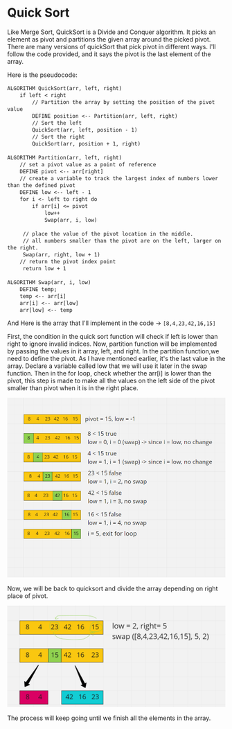 # Quick Sort

Like Merge Sort, QuickSort is a Divide and Conquer algorithm. It picks an element as pivot and partitions the given array around the picked pivot. There are many versions of quickSort that pick pivot in different ways. I'll follow the code provided, and it says the pivot is the last element of the array.

Here is the pseudocode:

```
ALGORITHM QuickSort(arr, left, right)
    if left < right
        // Partition the array by setting the position of the pivot value
        DEFINE position <-- Partition(arr, left, right)
        // Sort the left
        QuickSort(arr, left, position - 1)
        // Sort the right
        QuickSort(arr, position + 1, right)

ALGORITHM Partition(arr, left, right)
    // set a pivot value as a point of reference
    DEFINE pivot <-- arr[right]
    // create a variable to track the largest index of numbers lower than the defined pivot
    DEFINE low <-- left - 1
    for i <- left to right do
        if arr[i] <= pivot
            low++
            Swap(arr, i, low)

     // place the value of the pivot location in the middle.
     // all numbers smaller than the pivot are on the left, larger on the right.
     Swap(arr, right, low + 1)
    // return the pivot index point
     return low + 1

ALGORITHM Swap(arr, i, low)
    DEFINE temp;
    temp <-- arr[i]
    arr[i] <-- arr[low]
    arr[low] <-- temp
```
And Here is the array that I'll implement in the code -> `[8,4,23,42,16,15]`

First, the condition in the quick sort function will check if left is lower than right to ignore invalid indices.
Now, partition function will be implemented by passing the values in it array, left, and right. In the partition function,we need to define the pivot. As I have mentioned earlier, it's the last value in the array. Declare a variable called low that we will use it later in the swap function. Then in the for loop, check whether the arr[i] is lower than the pivot, this step is made to make all the values on the left side of the pivot smaller than pivot when it is in the right place.

![array-position](./assets/32.png)

Now, we will be back to quicksort and divide the array depending on right place of pivot.

![array-position](./assets/31.png)

The process will keep going until we finish all the elements in the array.



